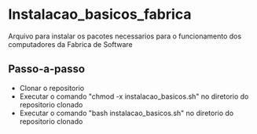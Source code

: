 # Instalacao_basicos_fabrica
 Arquivo para instalar os pacotes necessarios para o funcionamento dos computadores da Fabrica de Software

## Passo-a-passo

- Clonar o repositorio
- Executar o comando "chmod -x instalacao_basicos.sh" no diretorio do repositorio clonado
- Executar o comando "bash instalacao_basicos.sh" no diretorio do repositorio clonado
